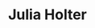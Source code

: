 ---
title: "Julia Holter"
summary: "Julia Shammas Holter is an American singer-songwriter, record producer, composer, artist and academic, based in Los Angeles. Following three independent album productions, Holter released Tragedy as her first official studio album in 2011. Ekstasis followed in 2012. After signing with Domino Records in 2013, she released the albums Loud City Song , Have You in My Wilderness and the live-in-the-studio album In the Same Room . Most recently, her double album Aviary was released in 2018.
Holter has also collaborated with other musicians, including Nite Jewel, Laurel Halo, Ariel Pink, Ducktails, Linda Perhacs, Michael Pisaro, and Jean-Michel Jarre."
image: "julia-holter.jpg"
apple_music_artist_url: "https://music.apple.com/gb/artist/julia-holter/289099102"
wikipedia_url: "https://en.wikipedia.org/wiki/Julia_Holter"
---